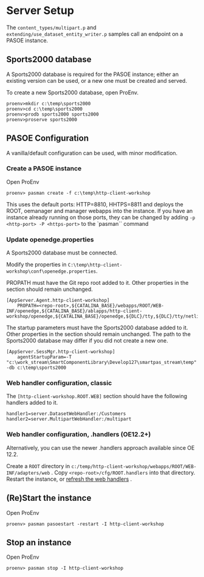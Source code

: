 # Server Setup #

The `content_types/multipart.p` and `extending/use_dataset_entity_writer.p` samples call an endpoint on a PASOE instance.

## Sports2000 database ##
A Sports2000 database is required for the PASOE instance; either an existing version can be used, or a new one must be created and served.

To create a new Sports2000 database, open ProEnv.
```
proenv>mkdir c:\temp\sports2000
proenv>cd c:\temp\sports2000
proenv>prodb sports2000 sports2000
proenv>proserve sports2000
```

## PASOE Configuration ##
A vanilla/default configuration can be used, with minor modification.

### Create a PASOE instance ###
Open ProEnv
```
proenv> pasman create -f c:\temp\http-client-workshop
```
This uses the default ports: HTTP=8810, HHTPS=8811 and deploys the ROOT, oemanager and manager webapps into the instance.
If you have an instance already running on those ports, they can be changed by adding `-p <http-port> -P <https-port>` to the `pasman`` command


### Update openedge.properties ###
A Sports2000 database must be connected.

Modify the properties in `C:\temp\http-client-workshop\conf\openedge.properties`.

PROPATH must have the Git repo root added to it. Other properties in the section should remain unchanged.

```
[AppServer.Agent.http-client-workshop]
    PROPATH=<repo-root>,${CATALINA_BASE}/webapps/ROOT/WEB-INF/openedge,${CATALINA_BASE}/ablapps/http-client-workshop/openedge,${CATALINA_BASE}/openedge,${DLC}/tty,${DLC}/tty/netlib/OpenEdge.Net.pl

```
The startup parameters must have the Sports2000 database added to it. Other properties in the section should remain unchanged.
The path to the Sports2000 database may differ if you did not create a new one.
```
[AppServer.SessMgr.http-client-workshop]
    agentStartupParam=-T "c:\work_stream\SmartComponentLibrary\Develop127\smartpas_stream\temp" -db c:\temp\sports2000
```

### Web handler configuration, classic ###

The `[http-client-workshop.ROOT.WEB]` section should have the following handlers added to it.
```
handler1=server.DatasetWebHandler:/Customers
handler2=server.MultipartWebHandler:/multipart
```

### Web handler configuration, .handlers (OE12.2+) ###
Alternatively, you can use the newer .handlers approach available since OE 12.2.

Create a `ROOT` directory in `c:/temp/http-client-workshop/webapps/ROOT/WEB-INF/adapters/web` .
Copy `<repo-root>/cfg/ROOT.handlers` into that directory.
Restart the instance, or [refresh the web handlers](https://docs.progress.com/bundle/pas-for-openedge-reference-122/page/Refresh-web-handlers-for-an-ABL-web-application-jmx-refreshWeb.html) .

## (Re)Start the instance ##
Open ProEnv
```
proenv> pasman pasoestart -restart -I http-client-workshop
```

## Stop an instance ##
Open ProEnv
```
proenv> pasman stop -I http-client-workshop
```



